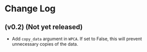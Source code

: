 # Change Log

## (v0.2) (Not yet released)

- Add ``copy_data`` argument in ``WPCA``. If set to False, this will prevent
  unnecessary copies of the data.
